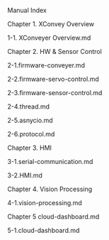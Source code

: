 Manual Index

Chapter 1. XConvey Overview

   1-1. XConveyer Overview.md

Chapter 2. HW & Sensor Control

   2-1.firmware-conveyer.md

   2-2.firmware-servo-control.md

   2-3.firmware-sensor-control.md

   2-4.thread.md

   2-5.asnycio.md

   2-6.protocol.md

Chapter 3. HMI

   3-1.serial-communication.md

   3-2.HMI.md

Chapter 4. Vision Processing

   4-1.vision-processing.md

Chapter 5 cloud-dashboard.md

   5-1.cloud-dashboard.md


